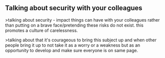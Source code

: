 
## Talking about security with your colleagues


&gt;talking about security - impact things can have with your colleagues rather than putting on a brave face/pretending these risks do not exist. this promotes a culture of carelessness.

&gt;talking about that it&#39;s courageous to bring this subject up and when other people bring it up to not take it as a worry or a weakness but as an opportunity to develop and make sure everyone is on same page.
